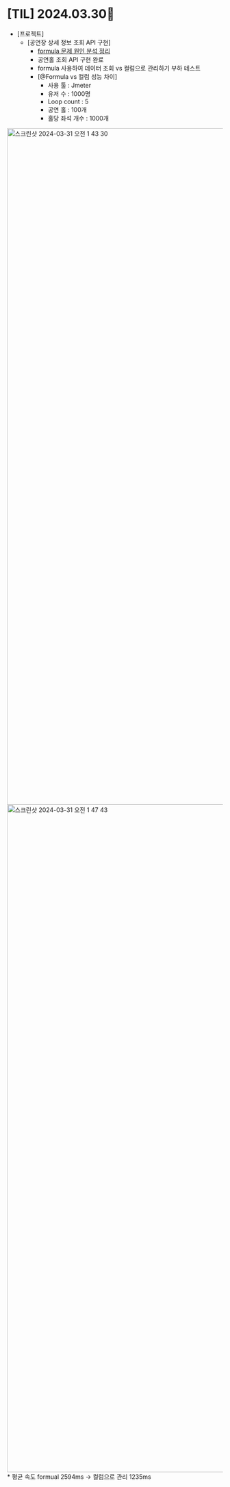 # [TIL] 2024.03.30📒

  * [프로젝트]
    * [공연장 상세 정보 조회 API 구현]
      * [formula 문제 원인 분석 정리](https://elephant-dev.tistory.com/44)
      * 공연홀 조회 API 구현 완료
      * formula 사용하여 데이터 조회 vs 컬럼으로 관리하기 부하 테스트
      * [@Formula vs 컬럼 성능 차이]
         * 사용 툴 : Jmeter
         * 유저 수 : 1000명
         * Loop count : 5
         * 공연 홀 : 100개
         * 홀당 좌석 개수 : 1000개
<img width="1579" alt="스크린샷 2024-03-31 오전 1 43 30" src="https://github.com/elephant97/TIL/assets/82919411/e0b02169-df5f-4cb5-97c6-3fdf0c441bec">
<img width="1559" alt="스크린샷 2024-03-31 오전 1 47 43" src="https://github.com/elephant97/TIL/assets/82919411/62932729-bf93-45d4-83fa-2c51a045e3d1">
         * 평균 속도 formual 2594ms -> 컬럼으로 관리 1235ms
